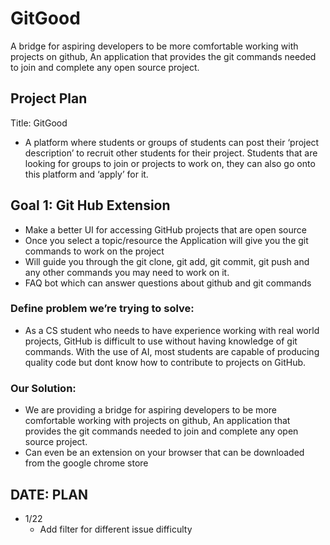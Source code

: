 # GitGood
A bridge for aspiring developers to be more comfortable working with projects on github, An application that provides the git commands needed to join and complete  any open source project. 


## Project Plan

Title: GitGood

 - A platform where students or groups of students can post their ‘project description’ to recruit other students for their project. Students that are looking for groups to join or projects to work on, they can also go onto this platform and ‘apply’ for it.

## Goal 1: Git Hub Extension 

 - Make a better UI for accessing GitHub projects that are open source
 - Once you select a topic/resource the Application will give you the git commands to work on   the project
 - Will guide you through the git clone, git add, git commit, git push and any other commands you may need to work on it. 
 - FAQ bot which can answer questions about github and git commands


### Define problem we’re trying to solve:

 - As a CS student who needs to have experience working with real world projects, GitHub is difficult to use without having knowledge of git commands. With the use of AI, most students are capable of producing quality code but dont know how to contribute to projects on GitHub.


### Our Solution:

 - We are providing a bridge for aspiring developers to be more comfortable working with projects on github, An application that provides the git commands needed to join and complete  any open source project. 
 - Can even be an extension on your browser that can be downloaded from the google chrome store


## DATE: PLAN

 - 1/22 
    - Add filter for different issue difficulty
